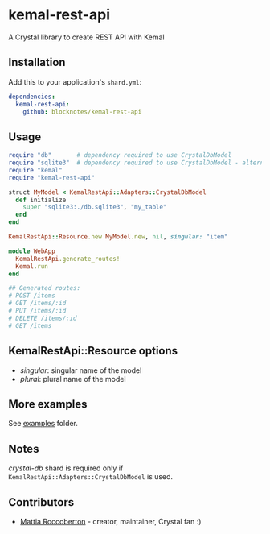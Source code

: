 # kemal-rest-api

A Crystal library to create REST API with Kemal

## Installation

Add this to your application's `shard.yml`:

```yaml
dependencies:
  kemal-rest-api:
    github: blocknotes/kemal-rest-api
```

## Usage

```ruby
require "db"       # dependency required to use CrystalDbModel
require "sqlite3"  # dependency required to use CrystalDbModel - alternatives: crystal-mysql, crystal-pg
require "kemal"
require "kemal-rest-api"

struct MyModel < KemalRestApi::Adapters::CrystalDbModel
  def initialize
    super "sqlite3:./db.sqlite3", "my_table"
  end
end

KemalRestApi::Resource.new MyModel.new, nil, singular: "item"

module WebApp
  KemalRestApi.generate_routes!
  Kemal.run
end

## Generated routes:
# POST /items
# GET /items/:id
# PUT /items/:id
# DELETE /items/:id
# GET /items
```

## KemalRestApi::Resource options

- *singular*: singular name of the model
- *plural*: plural name of the model

## More examples

See [examples](https://github.com/blocknotes/kemal-rest-api/tree/master/examples) folder.

## Notes

*crystal-db* shard is required only if `KemalRestApi::Adapters::CrystalDbModel` is used.

## Contributors

- [Mattia Roccoberton](http://blocknot.es) - creator, maintainer, Crystal fan :)
